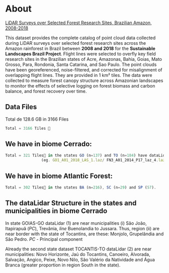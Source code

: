 # About 
[LiDAR Surveys over Selected Forest Research Sites, Brazilian Amazon, 2008-2018](https://daac.ornl.gov/cgi-bin/dsviewer.pl?ds_id=1644)

This dataset provides the complete catalog of point cloud data collected during LiDAR
surveys over selected forest research sites across the Amazon rainforest in Brazil between 
**2008 and 2018** for the **Sustainable Landscapes Brazil Project**. Flight lines were selected
to overfly key field research sites in the Brazilian states of Acre, Amazonas, Bahia, Goias, 
Mato Grosso, Para, Rondonia, Santa Catarina, and Sao Paulo. The point clouds have been georeferenced,
noise-filtered, and corrected for misalignment of overlapping flight lines. They are provided in 1 km² tiles.
The data were collected to measure forest canopy structure across Amazonian landscapes to monitor the effects
of selective logging on forest biomass and carbon balance, and forest recovery over time.

## Data Files
Total de 128.6 GB in 3166 Files
```javascript
Total = 3166 Tiles 📁 
```

## We have in biome Cerrado: 
```javascript
Total = 321 Tiles📁 in the states GO (n=137) and TO (n=184) have dataLidar-flights-ALS. 
                (eg. GO1_A01_2018_LAS_1.laz/ FN3_A01_2014_P17_laz_4.laz)
```

## We have in biome Atlantic Forest: 
```javascript
Total = 302 Tiles📁 in the states BA (n=216), SC (n=29) and SP (57).
```

## The dataLidar Structure in the states and municipalities in biome Cerrado
In state GOIAS-GO dataLidar (1) are near municipalities (i) São João, Itapirapuã (*PC*), Trevânia, *line* Buenolandia to Jussara. Thus, region (ii) are near border with the state of Tocantins, are these: Monjolo, Grupelândia and São Pedro. *PC* - Principal component

Already the second state dataset TOCANTIS-TO dataLidar (2) are near municipalities: Novo Horizonte, Jaú do Tocantins, Canoeiro, Alvorada, Salvação, Angico, Peixe, Novo Nilo, São Valério da Natividade and Água Branca (greater proportion in region South in the state).


